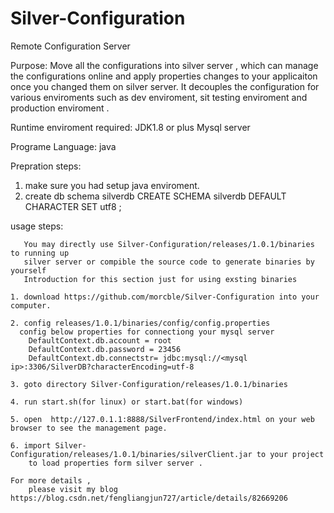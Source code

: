 # Silver-Configuration
Remote Configuration Server

Purpose:
    Move all the configurations into silver server , which can manage the configurations online and apply properties changes to your applicaiton once you changed them on silver server. It decouples the configuration for various enviroments such as dev enviroment, sit testing enviroment and production enviroment . 

Runtime enviroment required: 
    JDK1.8 or plus
    Mysql server
    
Programe Language:
    java

Prepration steps:
   1. make sure you had setup java enviroment.
   2. create db schema silverdb
      CREATE SCHEMA silverdb DEFAULT CHARACTER SET utf8 ;

usage steps:

       You may directly use Silver-Configuration/releases/1.0.1/binaries to running up 
       silver server or compible the source code to generate binaries by yourself
       Introduction for this section just for using exsting binaries
    
    1. download https://github.com/morcble/Silver-Configuration into your computer.
    
    2. config releases/1.0.1/binaries/config/config.properties
      config below properties for connectiong your mysql server
        DefaultContext.db.account = root
        DefaultContext.db.password = 23456
        DefaultContext.db.connectstr= jdbc:mysql://<mysql ip>:3306/SilverDB?characterEncoding=utf-8
    
    3. goto directory Silver-Configuration/releases/1.0.1/binaries
    
    4. run start.sh(for linux) or start.bat(for windows)

    5. open  http://127.0.1.1:8888/SilverFrontend/index.html on your web browser to see the management page.
    
    6. import Silver-Configuration/releases/1.0.1/binaries/silverClient.jar to your project 
        to load properties form silver server .
    
    For more details , 
        please visit my blog https://blog.csdn.net/fengliangjun727/article/details/82669206
